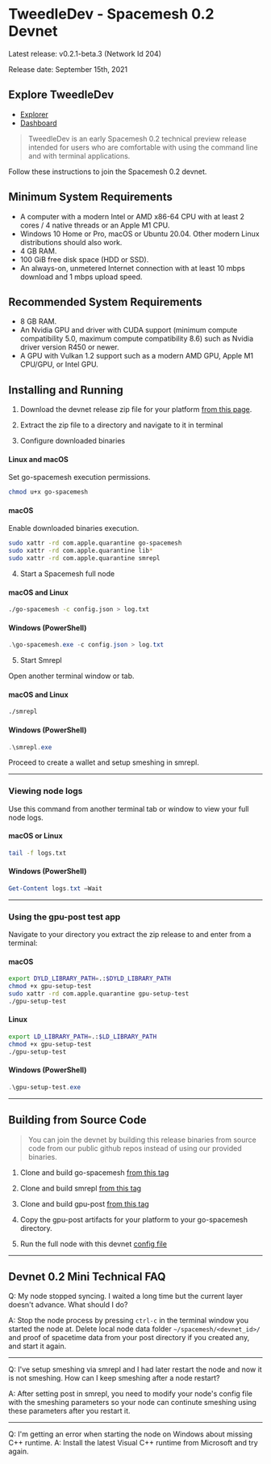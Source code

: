 # TweedleDev - Spacemesh 0.2 Devnet

Latest release: v0.2.1-beta.3 (Network Id 204)

Release date: September 15th, 2021

## Explore TweedleDev

- [Explorer](https://explorer.spacemesh.io)
- [Dashboard](https://dash.spacemesh.io)

> TweedleDev is an early Spacemesh 0.2 technical preview release intended for users who are comfortable with using the command line and with terminal applications.

Follow these instructions to join the Spacemesh 0.2 devnet.


## Minimum System Requirements

- A computer with a modern Intel or AMD x86-64 CPU with at least 2 cores / 4 native threads or an Apple M1 CPU.
- Windows 10 Home or Pro, macOS or Ubuntu 20.04. Other modern Linux distributions should also work.
- 4 GB RAM.
- 100 GiB free disk space (HDD or SSD).
- An always-on, unmetered Internet connection with at least 10 mbps download and 1 mbps upload speed.

## Recommended System Requirements
- 8 GB RAM.
- An Nvidia GPU and driver with CUDA support (minimum compute compatibility 5.0, maximum compute compatibility 8.6) such as Nvidia driver version R450 or newer.
- A GPU with Vulkan 1.2 support such as a modern AMD GPU, Apple M1 CPU/GPU, or Intel GPU.

## Installing and Running

1. Download the devnet release zip file for your platform [from this page](https://github.com/spacemeshos/go-spacemesh/releases/tag/v0.2.1-beta.3).

2. Extract the zip file to a directory and navigate to it in terminal

3. Configure downloaded binaries

#### Linux and macOS
Set go-spacemesh execution permissions.

```bash
chmod u+x go-spacemesh
```

#### macOS
Enable downloaded binaries execution.

```bash
sudo xattr -rd com.apple.quarantine go-spacemesh
sudo xattr -rd com.apple.quarantine lib*
sudo xattr -rd com.apple.quarantine smrepl
```

4. Start a Spacemesh full node

#### macOS and Linux
```bash
./go-spacemesh -c config.json > log.txt
```

#### Windows (PowerShell)

```PowerShell
.\go-spacemesh.exe -c config.json > log.txt
```

5. Start Smrepl

Open another terminal window or tab.

#### macOS and Linux

```bash
./smrepl
```

#### Windows (PowerShell)

```PowerShell
.\smrepl.exe
```

Proceed to create a wallet and setup smeshing in smrepl.

----

### Viewing node logs
Use this command from another terminal tab or window to view your full node logs.

#### macOS or Linux
```bash
tail -f logs.txt
```

#### Windows (PowerShell)
```PowerShell
Get-Content logs.txt –Wait
```

----

### Using the gpu-post test app
Navigate to your directory you extract the zip release to and enter from a terminal:

#### macOS
```bash
export DYLD_LIBRARY_PATH=.:$DYLD_LIBRARY_PATH
chmod +x gpu-setup-test
sudo xattr -rd com.apple.quarantine gpu-setup-test
./gpu-setup-test
```

#### Linux
```bash
export LD_LIBRARY_PATH=.:$LD_LIBRARY_PATH
chmod +x gpu-setup-test
./gpu-setup-test
```

#### Windows (PowerShell)
```PowerShell
.\gpu-setup-test.exe
```

---

## Building from Source Code

> You can join the devnet by building this release binaries from source code from our public github repos instead of using our provided binaries.

1. Clone and build go-spacemesh [from this tag](https://github.com/spacemeshos/go-spacemesh/releases/tag/v0.2.1-beta.3)

2. Clone and build smrepl [from this tag](https://github.com/spacemeshos/smrepl/tree/v0.1.32)

3. Clone and build gpu-post [from this tag](https://github.com/spacemeshos/gpu-post/tree/v0.1.22)

4. Copy the gpu-post artifacts for your platform to your go-spacemesh directory.

5. Run the full node with this devnet [config file](https://storage.googleapis.com/spacecraft-data/devnet204-archive/config.json)

---

## Devnet 0.2 Mini Technical FAQ
Q: My node stopped syncing. I waited a long time but the current layer doesn't advance. What should I do?

A: Stop the node process by pressing `ctrl-c` in the terminal window you started the node at. Delete local node data folder `~/spacemesh/<devnet_id>/` and proof of spacetime data from your post directory if you created any, and start it again.

---

Q: I've setup smeshing via smrepl and I had later restart the node and now it is not smeshing. How can I keep smeshing after a node restart?

A: After setting post in smrepl, you need to modify your node's config file with the smeshing parameters so your node can continute smeshing using these parameters after you restart it.

---

Q: I'm getting an error when starting the node on Windows about missing C++ runtime.
A: Install the latest Visual C++ runtime from Microsoft and try again.
